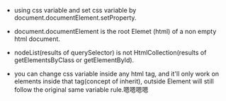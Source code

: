 - using css variable and set css variable by document.documentElement.setProperty.

- document.documentElement is the root Elemet (html) of a non empty html document.

- nodeList(results of querySelector) is not HtmlCollection(results of getElementsByClass or getElementById).

- you can change css variable inside any html tag, and it'll only work on elements inside that tag(concept of inherit), outside Element will still follow the original same variable rule.嗯嗯嗯嗯